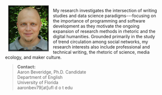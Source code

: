 <img src="./images/headshot1_tiny.jpg" align="left" style="display:inline;margin:6px 14px 0px 10px;"/>

My research investigates the intersection of writing studies and data science paradigms---focusing on the importance of programming and software development as they motivate the ongoing expansion of research methods in rhetoric and the digital humanities. Grounded primarily in the study of trend circulation among social networks, my research interests also include professional and technical writing, the rhetoric of science, media ecology, and maker culture.


> **Contact:**  
> Aaron Beveridge, Ph.D. Candidate  
> Department of English  
> University of Florida  
> aaronbev79[at]ufl d o t edu
